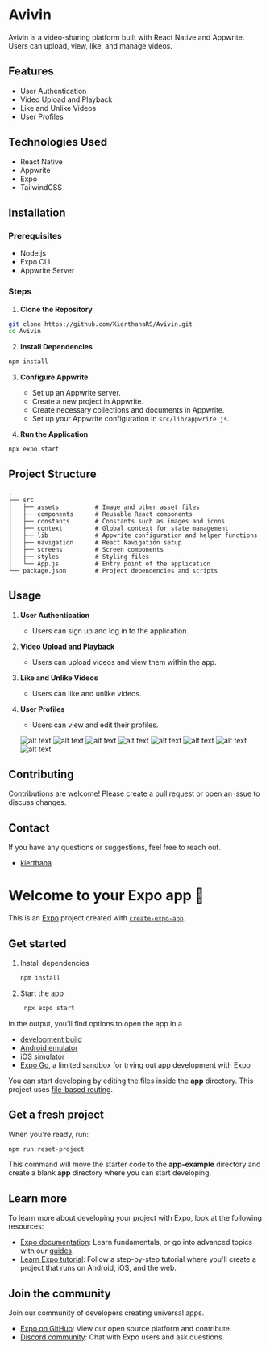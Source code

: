 # Avivin

Avivin is a video-sharing platform built with React Native and Appwrite. Users can upload, view, like, and manage videos. 

## Features

- User Authentication
- Video Upload and Playback
- Like and Unlike Videos
- User Profiles

## Technologies Used

- React Native
- Appwrite
- Expo
- TailwindCSS

## Installation

### Prerequisites

- Node.js
- Expo CLI
- Appwrite Server

### Steps

1. **Clone the Repository**

```sh
git clone https://github.com/KierthanaRS/Avivin.git
cd Avivin
```

2. **Install Dependencies**

```sh
npm install
```

3. **Configure Appwrite**

   - Set up an Appwrite server.
   - Create a new project in Appwrite.
   - Create necessary collections and documents in Appwrite.
   - Set up your Appwrite configuration in `src/lib/appwrite.js`.

4. **Run the Application**

```sh
npx expo start
```

## Project Structure

```
.
├── src
│   ├── assets          # Image and other asset files
│   ├── components      # Reusable React components
│   ├── constants       # Constants such as images and icons
│   ├── context         # Global context for state management
│   ├── lib             # Appwrite configuration and helper functions
│   ├── navigation      # React Navigation setup
│   ├── screens         # Screen components
│   ├── styles          # Styling files
│   └── App.js          # Entry point of the application
└── package.json        # Project dependencies and scripts
```

## Usage

1. **User Authentication**

   - Users can sign up and log in to the application.

2. **Video Upload and Playback**

   - Users can upload videos and view them within the app.

3. **Like and Unlike Videos**

   - Users can like and unlike videos.

4. **User Profiles**

   - Users can view and edit their profiles.

   ![alt text](repoimages/img8.jpeg)
   ![alt text](repoimages/img7.jpeg)
   ![alt text](repoimages/img6.jpeg)
   ![alt text](repoimages/img5.jpeg)
   ![alt text](repoimages/img4.jpeg)
   ![alt text](repoimages/img3.jpeg)
   ![alt text](repoimages/img2.jpeg)
   ![alt text](repoimages/img1.jpeg)

## Contributing

Contributions are welcome! Please create a pull request or open an issue to discuss changes.


## Contact

If you have any questions or suggestions, feel free to reach out.

- [kierthana](mailto:kierthanars@gmail.com)



# Welcome to your Expo app 👋

This is an [Expo](https://expo.dev) project created with [`create-expo-app`](https://www.npmjs.com/package/create-expo-app).

## Get started

1. Install dependencies

   ```bash
   npm install
   ```

2. Start the app

   ```bash
    npx expo start
   ```

In the output, you'll find options to open the app in a

- [development build](https://docs.expo.dev/develop/development-builds/introduction/)
- [Android emulator](https://docs.expo.dev/workflow/android-studio-emulator/)
- [iOS simulator](https://docs.expo.dev/workflow/ios-simulator/)
- [Expo Go](https://expo.dev/go), a limited sandbox for trying out app development with Expo

You can start developing by editing the files inside the **app** directory. This project uses [file-based routing](https://docs.expo.dev/router/introduction).

## Get a fresh project

When you're ready, run:

```bash
npm run reset-project
```

This command will move the starter code to the **app-example** directory and create a blank **app** directory where you can start developing.

## Learn more

To learn more about developing your project with Expo, look at the following resources:

- [Expo documentation](https://docs.expo.dev/): Learn fundamentals, or go into advanced topics with our [guides](https://docs.expo.dev/guides).
- [Learn Expo tutorial](https://docs.expo.dev/tutorial/introduction/): Follow a step-by-step tutorial where you'll create a project that runs on Android, iOS, and the web.

## Join the community

Join our community of developers creating universal apps.

- [Expo on GitHub](https://github.com/expo/expo): View our open source platform and contribute.
- [Discord community](https://chat.expo.dev): Chat with Expo users and ask questions.
